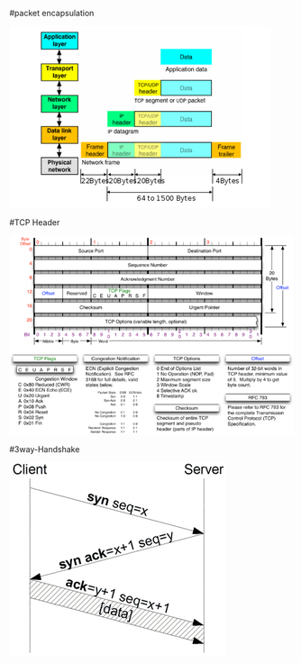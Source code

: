 
#packet encapsulation

![alt tag](https://github.com/pumanzor/security/blob/master/protocol/tcpip/img/packet_encap.png)

#TCP Header

![alt tag](https://github.com/pumanzor/security/blob/master/protocol/tcpip/img/MJB-TCP-Header-800x564.png)

#3way-Handshake

![alt tag](https://github.com/pumanzor/security/blob/master/protocol/tcpip/img/300px-Tcp-handshake.png)


